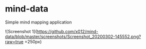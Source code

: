 # mind-data
Simple mind mapping application

![Screenshot 1](https://github.com/x012/mind-data/blob/master/screenshots/Screenshot_20200302-145552.png?raw=true =250px)
